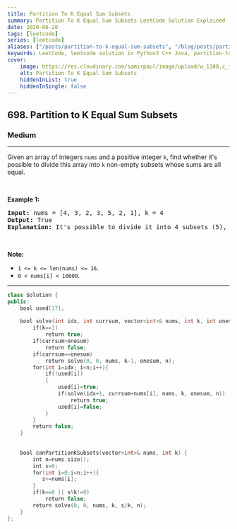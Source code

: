 ```yaml
---
title: Partition To K Equal Sum Subsets
summary: Partition To K Equal Sum Subsets LeetCode Solution Explained
date: 2020-06-20
tags: [leetcode]
series: [leetcode]
aliases: ["/posts/partition-to-k-equal-sum-subsets", "/blog/posts/partition-to-k-equal-sum-subsets", "/partition-to-k-equal-sum-subsets"]
keywords: LeetCode, leetcode solution in Python3 C++ Java, partition-to-k-equal-sum-subsets solution
cover:
    image: https://res.cloudinary.com/samirpaul/image/upload/w_1100,c_fit,co_rgb:FFFFFF,l_text:Arial_70_bold:Partition To K Equal Sum Subsets/problem-solving.webp
    alt: Partition To K Equal Sum Subsets
    hiddenInList: true
    hiddenInSingle: false
---
```



<h2>698. Partition to K Equal Sum Subsets</h2><h3>Medium</h3><hr><div><p>Given an array of integers <code>nums</code> and a positive integer <code>k</code>, find whether it's possible to divide this array into <code>k</code> non-empty subsets whose sums are all equal.</p>

<p>&nbsp;</p>

<p><b>Example 1:</b></p>

<pre><b>Input:</b> nums = [4, 3, 2, 3, 5, 2, 1], k = 4
<b>Output:</b> True
<b>Explanation:</b> It's possible to divide it into 4 subsets (5), (1, 4), (2,3), (2,3) with equal sums.
</pre>

<p>&nbsp;</p>

<p><b>Note:</b></p>

<ul>
	<li><code>1 &lt;= k &lt;= len(nums) &lt;= 16</code>.</li>
	<li><code>0 &lt; nums[i] &lt; 10000</code>.</li>
</ul>
</div>

---




```cpp
class Solution {
public:
    bool used[17];
    
    bool solve(int idx, int currsum, vector<int>& nums, int k, int onesum, int n){
        if(k==1)
            return true;
        if(currsum>onesum)
            return false;
        if(currsum==onesum)
            return solve(0, 0, nums, k-1, onesum, n);
        for(int i=idx; i<n;i++){
            if(!used[i])
            {
                used[i]=true;
                if(solve(idx+1, currsum+nums[i], nums, k, onesum, n))
                    return true;
                used[i]=false;
            }
        }
        return false;
    }
    
    
    bool canPartitionKSubsets(vector<int>& nums, int k) {
        int n=nums.size();
        int s=0;
        for(int i=0;i<n;i++){
           s+=nums[i]; 
        }
        if(k==0 || s%k!=0)
            return false;
        return solve(0, 0, nums, k, s/k, n);
    }
};

```
